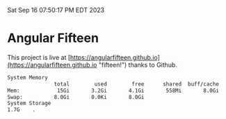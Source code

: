 Sat Sep 16 07:50:17 PM EDT 2023

# Angular Fifteen


This project is live at [https://angularfifteen.github.io](https://angularfifteen.github.io "fifteen!") thanks to Github.

```bash
System Memory
               total        used        free      shared  buff/cache   available
Mem:            15Gi       3.2Gi       4.1Gi       558Mi       8.0Gi        11Gi
Swap:          8.0Gi       0.0Ki       8.0Gi
System Storage
1.7G	.
```
